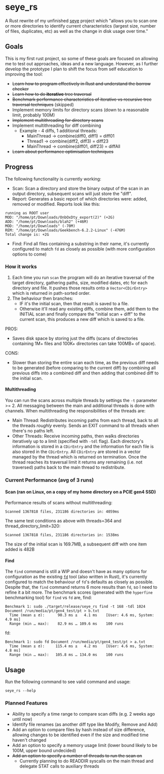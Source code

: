 # seye_rs
A Rust rewrite of my unfinished [seye](https://github.com/pericles-tpt/seye) project which "allows you to scan one or more directories to identify current characteristics (largest size, number of files, duplicates, etc) as well as the change in disk usage over time."

## Goals
This is my first rust project, so some of these goals are focused on allowing me to test out approaches, ideas and a new language. However, as I further develop the prototype I plan to shift the focus from self education to improving the tool:
- ~~Learn how to program effectively in Rust and understand the borrow checker~~
- ~~Learn how to do **iterative** tree traversal~~
- ~~Benchmark performance characteristics of iterative vs recursive tree traversal techniques~~ (skipped)
- Implement memory limits for directory scans (down to a reasonable limit, probably 100M)
- ~~Implement multithreading for directory scans~~
- Implement multithreading for diff combining
  - Example - 4 diffs, 1 additional threads:
    - MainThread -> combine(diff0, diff1) = diff01
    - Thread1    -> combine(diff2, diff3) = diff23
    - MainThread -> combine(diff01, diff23) = diffAll
- ~~Learn about performance optimisation techniques~~

## Progress
The following functionality is currently working:

- Scan: Scan a directory and store the binary output of the scan in an output directory, subsequent scans will just store the "diff".
- Report: Generates a basic report of which directories were: added, removed or modified. Reports look like this:
```
running as ROOT user
MOD: "/home/pt/Downloads/OnbOxDty_export(2)" (+2G)
ADD: "/home/pt/Downloads/blah2" (+46M)
MOD: "/home/pt/Downloads" (-70M)
REM: "/home/pt/Downloads/Geekbench-6.2.2-Linux" (-476M)
Total change is: +2G
```
- Find: Find all files containing a substring in their name, it's currently configured to match `fd` as closely as possible (with more configuration options to come)

### How it works
1. Each time you run `scan` the program will do an iterative traversal of the target directory, gathering paths, size, modified dates, etc for each directory and file. It pushes those results onto a `Vector<CDirEntry>` which is returned in path-sorted order.
2. The behaviour then branches:
    - IF it's the initial scan, then that result is saved to a file.
    - Otherwise it'll read any existing diffs, combine them, add them to the INITIAL scan and finally compare the "initial scan + diff" to the current scan, this produces a new diff which is saved to a file.

PROS:
- Saves disk space by storing just the diffs (scans of directories containing 1M+ files and 100K+ directories can take 100MB+ of space).

CONS:
- Slower than storing the entire scan each time, as the previous diff needs to be generated (before comparing to the current diff) by combining all previous diffs into a combined diff and then adding that combined diff to the initial scan.

#### Multithreading
You can run the scans across multiple threads by settings the `-t` parameter >= 2. All messaging between the main and additional threads is done with channels. When multithreading the responsibilities of the threads are:
- Main Thread: Redistributes incoming paths from each thread, back to all the threads *roughly* evenly. Sends an EXIT command to all threads when there's no paths left.
- Other Threads: Receive incoming paths, then walks directories iteratively up to a limit (specified with `-tdl` flag). Each directory's information is stored in a `CDirEntry` and the information for each file is also stored in the `CDirEntry`. All `CDirEntry` are stored in a vector managed by the thread which is returned on termination. Once the thread reaches its traversal limit it returns any remaining (i.e. not traversed) paths back to the main thread to redistribute.

### Current Performance (avg of 3 runs)
#### Scan (ran on Linux, on a copy of my home directory on a PCIE gen4 SSD)
Performance results of scans without multithreading:
```
Scanned 1367818 files, 231186 directories in: 4059ms
```
The same test conditions as above with threads=364 and thread_directory_limit=320:
```
Scanned 1367818 files, 231186 directories in: 1538ms
```
The size of the initial scan is 169.7MB, a subsequent diff with one item added is 482B

#### Find
The `find` command is still a WIP and doesn't have as many options for configuration as the existing [`fd`](https://github.com/sharkdp/fd) tool (also written in Rust), it's currently configured to match the behaviour of `fd`'s defaults as closely as possible. Despite that, the `find` command returns 6 more results than `fd`, so I need to refine it a bit more. The benchmark scores (generated with the `hyperfine` benchmarking tool) for `find` vs `fd` are, find:
```
Benchmark 1: sudo ./target/release/seye_rs find -t 168 -tdl 1024 Document /run/media/pt/gen4_test/pt > b.txt
  Time (mean ± σ):      90.3 ms ±   4.1 ms    [User: 4.6 ms, System: 4.9 ms]
  Range (min … max):    82.9 ms … 109.6 ms    100 runs
```
fd:
```
Benchmark 1: sudo fd Document /run/media/pt/gen4_test/pt > a.txt
  Time (mean ± σ):     115.4 ms ±   4.2 ms    [User: 4.6 ms, System: 4.8 ms]
  Range (min … max):   105.8 ms … 134.0 ms    100 runs
```

## Usage
Run the following command to see valid command and usage:
```
seye_rs --help
```

### Planned Features
- Ability to specify a time range to compare scan diffs (e.g. 2 weeks ago until now)
- Identify file renames (as another diff type like Modify, Remove and Add)
- Add an option to compare files by hash instead of size difference, allowing changes to be identified even if the size and modified time haven't changed
- Add an option to specify a memory usage limit (lower bound likely to be 100M, upper bound undecided)
- ~~Add an option to specify a number of threads to run the scan on~~
  - Currently planning to do READDIR syscalls on the main thread and delegate STAT calls to auxiliary threads  
